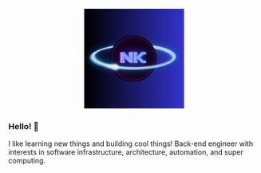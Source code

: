 

<p align="center">
    <img width="200" src="./assets/NK-2.png">
</p>

### Hello! 👋

I like learning new things and building cool things! Back-end engineer with interests in software infrastructure, architecture, automation, and super computing.

